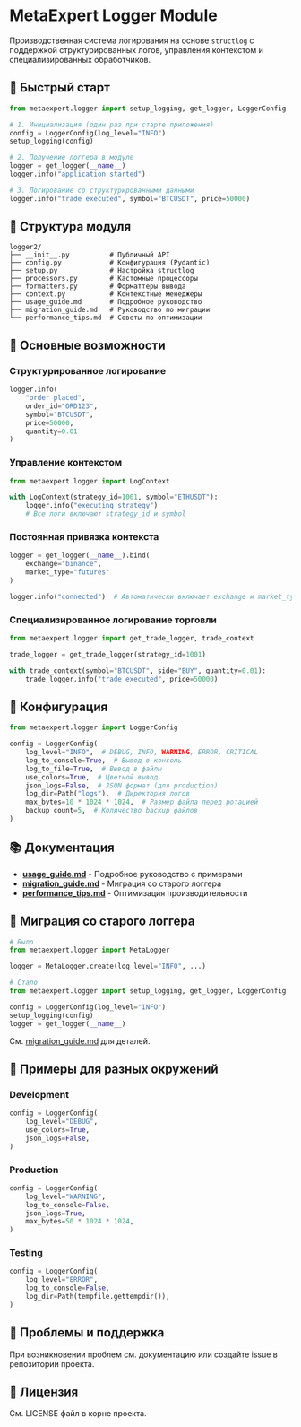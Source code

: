 # MetaExpert Logger Module

Производственная система логирования на основе `structlog` с поддержкой структурированных логов, управления контекстом и специализированных обработчиков.

## 🚀 Быстрый старт

```python
from metaexpert.logger import setup_logging, get_logger, LoggerConfig

# 1. Инициализация (один раз при старте приложения)
config = LoggerConfig(log_level="INFO")
setup_logging(config)

# 2. Получение логгера в модуле
logger = get_logger(__name__)
logger.info("application started")

# 3. Логирование со структурированными данными
logger.info("trade executed", symbol="BTCUSDT", price=50000)
```

## 📁 Структура модуля

```text
logger2/
├── __init__.py          # Публичный API
├── config.py            # Конфигурация (Pydantic)
├── setup.py             # Настройка structlog
├── processors.py        # Кастомные процессоры
├── formatters.py        # Форматтеры вывода
├── context.py           # Контекстные менеджеры
├── usage_guide.md       # Подробное руководство
├── migration_guide.md   # Руководство по миграции
└── performance_tips.md  # Советы по оптимизации
```

## 🎯 Основные возможности

### Структурированное логирование

```python
logger.info(
    "order placed",
    order_id="ORD123",
    symbol="BTCUSDT",
    price=50000,
    quantity=0.01
)
```

### Управление контекстом

```python
from metaexpert.logger import LogContext

with LogContext(strategy_id=1001, symbol="ETHUSDT"):
    logger.info("executing strategy")
    # Все логи включают strategy_id и symbol
```

### Постоянная привязка контекста

```python
logger = get_logger(__name__).bind(
    exchange="binance",
    market_type="futures"
)

logger.info("connected")  # Автоматически включает exchange и market_type
```

### Специализированное логирование торговли

```python
from metaexpert.logger import get_trade_logger, trade_context

trade_logger = get_trade_logger(strategy_id=1001)

with trade_context(symbol="BTCUSDT", side="BUY", quantity=0.01):
    trade_logger.info("trade executed", price=50000)
```

## 🔧 Конфигурация

```python
from metaexpert.logger import LoggerConfig

config = LoggerConfig(
    log_level="INFO",  # DEBUG, INFO, WARNING, ERROR, CRITICAL
    log_to_console=True,  # Вывод в консоль
    log_to_file=True,  # Вывод в файлы
    use_colors=True,  # Цветной вывод
    json_logs=False,  # JSON формат (для production)
    log_dir=Path("logs"),  # Директория логов
    max_bytes=10 * 1024 * 1024,  # Размер файла перед ротацией
    backup_count=5,  # Количество backup файлов
)
```

## 📚 Документация

- **[usage_guide.md](usage_guide.md)** - Подробное руководство с примерами
- **[migration_guide.md](migration_guide.md)** - Миграция со старого логгера
- **[performance_tips.md](performance_tips.md)** - Оптимизация производительности

## 🔄 Миграция со старого логгера

```python
# Было
from metaexpert.logger import MetaLogger

logger = MetaLogger.create(log_level="INFO", ...)

# Стало
from metaexpert.logger import setup_logging, get_logger, LoggerConfig

config = LoggerConfig(log_level="INFO")
setup_logging(config)
logger = get_logger(__name__)
```

См. [migration_guide.md](migration_guide.md) для деталей.

## 🎨 Примеры для разных окружений

### Development

```python
config = LoggerConfig(
    log_level="DEBUG",
    use_colors=True,
    json_logs=False,
)
```

### Production

```python
config = LoggerConfig(
    log_level="WARNING",
    log_to_console=False,
    json_logs=True,
    max_bytes=50 * 1024 * 1024,
)
```

### Testing

```python
config = LoggerConfig(
    log_level="ERROR",
    log_to_console=False,
    log_dir=Path(tempfile.gettempdir()),
)
```

## 🐛 Проблемы и поддержка

При возникновении проблем см. документацию или создайте issue в репозитории проекта.

## 📄 Лицензия

См. LICENSE файл в корне проекта.
